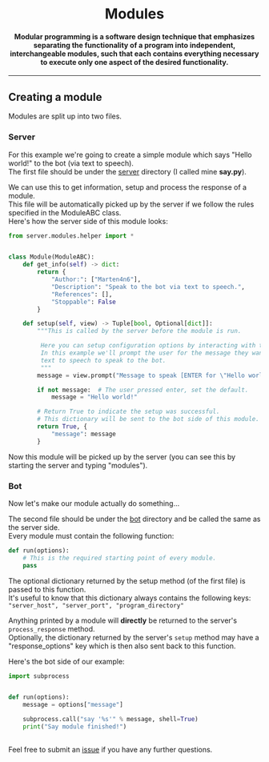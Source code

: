 <h1 align="center">
  Modules
  <br>
</h1>

<h4 align="center">Modular programming is a software design technique that emphasizes separating the functionality of a program into independent, interchangeable modules, such that each contains everything necessary to execute only one aspect of the desired functionality.</h4>

---

## Creating a module
Modules are split up into two files.

### Server
For this example we're going to create a simple module which says "Hello world!" to the bot (via text to speech). <br/>
The first file should be under the [server](https://github.com/Marten4n6/EvilOSX/tree/master/server/modules/server) directory (I called mine **say.py**).

We can use this to get information, setup and process the response of a module. <br/>
This file will be automatically picked up by the server if we follow the rules specified in the ModuleABC class. <br/>
Here's how the server side of this module looks: <br/>
```python
from server.modules.helper import *


class Module(ModuleABC):
    def get_info(self) -> dict:
        return {
            "Author:": ["Marten4n6"],
            "Description": "Speak to the bot via text to speech.",
            "References": [],
            "Stoppable": False
        }

    def setup(self, view) -> Tuple[bool, Optional[dict]]:
        """This is called by the server before the module is run.

         Here you can setup configuration options by interacting with the user.
         In this example we'll prompt the user for the message they want
         text to speech to speak to the bot.
         """
        message = view.prompt("Message to speak [ENTER for \"Hello world!\"]: ")

        if not message:  # The user pressed enter, set the default.
            message = "Hello world!"

        # Return True to indicate the setup was successful.
        # This dictionary will be sent to the bot side of this module.
        return True, {
            "message": message
        }
```
Now this module will be picked up by the server (you can see this by starting the server and typing "modules"). <br/>

### Bot
Now let's make our module actually do something...

The second file should be under the [bot](https://github.com/Marten4n6/EvilOSX/tree/master/server/modules/bot) directory and be called the same as the server side. <br/>
Every module must contain the following function:
```python
def run(options):
    # This is the required starting point of every module.
    pass
 ```
The optional dictionary returned by the setup method (of the first file) is passed to this function. <br/>
It's useful to know that this dictionary always contains the following keys: <br/>
```"server_host", "server_port", "program_directory"```

Anything printed by a module will **directly** be returned to the server's ```process_response``` method. <br/>
Optionally, the dictionary returned by the server's ```setup``` method may have a "response_options" key which is then also sent back to this function.

Here's the bot side of our example:
```python
import subprocess


def run(options):
    message = options["message"]

    subprocess.call("say '%s'" % message, shell=True)
    print("Say module finished!")
```

##
Feel free to submit an [issue](https://github.com/Marten4n6/EvilOSX/issues) if you have any further questions.
